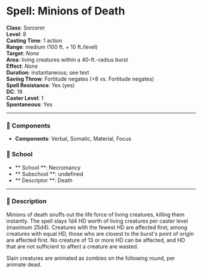 
# Spell: Minions of Death
**Class**: Sorcerer  
**Level**: 8  
**Casting Time**: 1 action  
**Range**: medium (100 ft. + 10 ft./level)  
**Target**: _None_  
**Area**: living creatures within a 40-ft.-radius burst  
**Effect**: _None_  
**Duration**: instantaneous; see text  
**Saving Throw**: Fortitude negates (+8 vs. Fortitude negates)  
**Spell Resistance**: Yes (yes)  
**DC**: 18  
**Caster Level**: 1  
**Spontaneous**: Yes

---

### 🔮 Components
- **Components**: Verbal, Somatic, Material, Focus

### 🏫 School
- ** School **: Necromancy
- ** Subschool **: undefined
- ** Descriptor **: Death
---

### 📜 Description
Minions of death snuffs out the life force of living creatures, killing them instantly. The spell slays 1d4 HD worth of living creatures per caster level (maximum 25d4). Creatures with the fewest HD are affected first; among creatures with equal HD, those who are closest to the burst's point of origin are affected first. No creature of 13 or more HD can be affected, and HD that are not sufficient to affect a creature are wasted. 

Slain creatures are animated as zombies on the following round, per animate dead.
